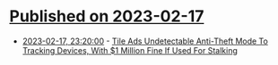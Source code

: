 # [Published on 2023-02-17](index.md)

* [2023-02-17, 23:20:00](https://yro.slashdot.org/story/23/02/17/2151258/tile-ads-undetectable-anti-theft-mode-to-tracking-devices-with-1-million-fine-if-used-for-stalking?utm_source=rss1.0mainlinkanon&utm_medium=feed) - [Tile Ads Undetectable Anti-Theft Mode To Tracking Devices, With $1 Million Fine If Used For Stalking](https://yro.slashdot.org/story/23/02/17/2151258/tile-ads-undetectable-anti-theft-mode-to-tracking-devices-with-1-million-fine-if-used-for-stalking?utm_source=rss1.0mainlinkanon&utm_medium=feed)
